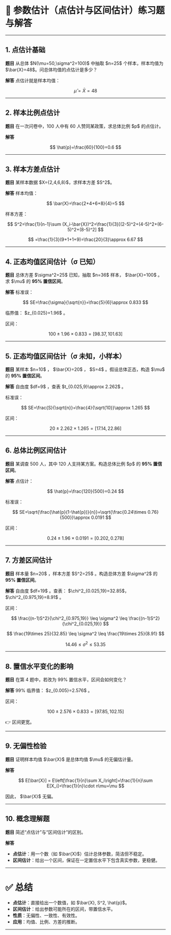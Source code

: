 
# 📘 参数估计（点估计与区间估计）练习题与解答

---

## 1. 点估计基础

**题目**
从总体 \$N(\mu=50,\sigma^2=100)\$ 中抽取 \$n=25\$ 个样本，样本均值为 \$\bar{X}=48\$。问总体均值的点估计是多少？

**解答**
点估计就是样本均值：

$$
\hat{\mu}=\bar{X}=48
$$

---

## 2. 样本比例点估计

**题目**
在一次问卷中，100 人中有 60 人赞同某政策，求总体比例 \$p\$ 的点估计。

**解答**

$$
\hat{p}=\frac{60}{100}=0.6
$$

---

## 3. 样本方差点估计

**题目**
某样本数据 \$X={2,4,6,8}\$，求样本方差 \$S^2\$。

**解答**
样本均值：

$$
\bar{X}=\frac{2+4+6+8}{4}=5
$$

样本方差：

$$
S^2=\frac{1}{n-1}\sum (X_i-\bar{X})^2=\frac{1}{3}[(2-5)^2+(4-5)^2+(6-5)^2+(8-5)^2]
$$

$$
=\frac{1}{3}(9+1+1+9)=\frac{20}{3}\approx 6.67
$$

---

## 4. 正态均值区间估计（σ 已知）

**题目**
总体方差 \$\sigma^2=25\$ 已知，抽取 \$n=36\$ 样本， \$\bar{X}=100\$ 。求 \$\mu\$ 的 **95% 置信区间**。

**解答**
标准误：

$$
SE=\frac{\sigma}{\sqrt{n}}=\frac{5}{6}\approx 0.833
$$

临界值： \$z\_{0.025}=1.96\$ 。

区间：

$$
100 \pm 1.96\times 0.833 = [98.37,101.63]
$$

---

## 5. 正态均值区间估计（σ 未知，小样本）

**题目**
某样本 \$n=10\$ ， \$\bar{X}=20\$ ， \$S=4\$ 。假设总体正态，构造 \$\mu\$ 的 **95% 置信区间**。

**解答**
自由度 \$df=9\$ ，查表 \$t\_{0.025,9}\approx 2.262\$ 。

标准误：

$$
SE=\frac{S}{\sqrt{n}}=\frac{4}{\sqrt{10}}\approx 1.265
$$

区间：

$$
20 \pm 2.262 \times 1.265 = [17.14,22.86]
$$

---

## 6. 总体比例区间估计

**题目**
某调查 500 人，其中 120 人支持某方案。构造总体比例 \$p\$ 的 **95% 置信区间**。

**解答**
点估计：

$$
\hat{p}=\frac{120}{500}=0.24
$$

标准误：

$$
SE=\sqrt{\frac{\hat{p}(1-\hat{p})}{n}}=\sqrt{\frac{0.24\times 0.76}{500}}\approx 0.0191
$$

区间：

$$
0.24 \pm 1.96\times 0.0191 = [0.202,0.278]
$$

---

## 7. 方差区间估计

**题目**
样本量 \$n=20\$ ，样本方差 \$S^2=25\$ 。构造总体方差 \$\sigma^2\$ 的 **95% 置信区间**。

**解答**
自由度 \$df=19\$ 。查表：
\$\chi^2\_{0.025,19}=32.85\$，\$\chi^2\_{0.975,19}=8.91\$ 。

区间：

$$
\frac{(n-1)S^2}{\chi^2_{0.975,19}} \leq \sigma^2 \leq \frac{(n-1)S^2}{\chi^2_{0.025,19}}
$$

$$
\frac{19\times 25}{32.85} \leq \sigma^2 \leq \frac{19\times 25}{8.91}
$$

$$
14.46 \leq \sigma^2 \leq 53.35
$$

---

## 8. 置信水平变化的影响

**题目**
在第 4 题中，若改为 99% 置信水平，区间会如何变化？

**解答**
99% 临界值： \$z\_{0.005}=2.576\$ 。

区间：

$$
100 \pm 2.576\times 0.833 = [97.85,102.15]
$$

👉 区间更宽。

---

## 9. 无偏性检验

**题目**
证明样本均值 \$\bar{X}\$ 是总体均值 \$\mu\$ 的无偏估计量。

**解答**

$$
E[\bar{X}] = E\left[\frac{1}{n}\sum X_i\right]=\frac{1}{n}\sum E[X_i]=\frac{1}{n}\cdot n\mu=\mu
$$

因此， \$\bar{X}\$ 无偏。

---

## 10. 概念理解题

**题目**
简述“点估计”与“区间估计”的区别。

**解答**

* **点估计**：用一个数（如 \$\bar{X}\$）估计总体参数，简洁但不稳定。
* **区间估计**：给出一个区间，保证在一定置信水平下包含真实参数，更稳健。

---

# ✅ 总结

* **点估计**：直接给出一个数值，如 \$\bar{X}, S^2, \hat{p}\$。
* **区间估计**：给出参数可能所在的区间，带置信水平。
* **性质**：无偏性、一致性、有效性。
* **应用**：均值、比例、方差的推断。

---


